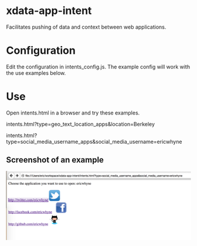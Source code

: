 # xdata-app-intent
Facilitates pushing of data and context between web applications.

# Configuration
Edit the configuration in intents_config.js. The example config will work with the use examples below.


# Use
Open intents.html in a browser and try these examples.

intents.html?type=geo_text_location_apps&location=Berkeley

intents.html?type=social_media_username_apps&social_media_username=ericwhyne

## Screenshot of an example
![screenshot](https://raw.githubusercontent.com/ericwhyne/xdata-app-intent/master/screenshot1.png)
